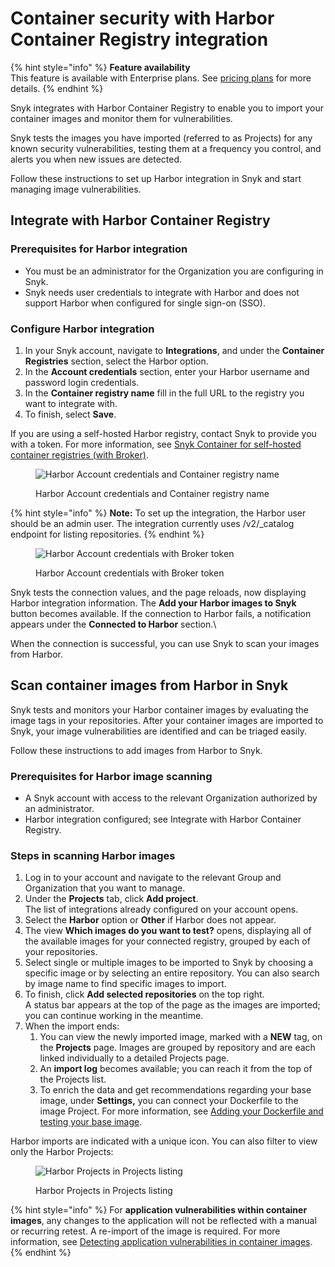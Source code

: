 # Container security with Harbor Container Registry integration

{% hint style="info" %}
**Feature availability**\
This feature is available with Enterprise plans. See [pricing plans](https://snyk.io/plans/) for more details.
{% endhint %}

Snyk integrates with Harbor Container Registry to enable you to import your container images and monitor them for vulnerabilities.

Snyk tests the images you have imported (referred to as Projects) for any known security vulnerabilities, testing them at a frequency you control, and alerts you when new issues are detected.

Follow these instructions to set up Harbor integration in Snyk and start managing image vulnerabilities.

## Integrate with Harbor Container Registry

### Prerequisites for Harbor integration

* You must be an administrator for the Organization you are configuring in Snyk.
* Snyk needs user credentials to integrate with Harbor and does not support Harbor when configured for single sign-on (SSO).

### **Configure Harbor integration**

1. In your Snyk account, navigate to **Integrations**, and under the **Container Registries** section, select the Harbor option.
2. In the **Account credentials** section, enter your Harbor username and password login credentials.
3. In the **Container registry name** fill in the full URL to the registry you want to integrate with.
4. To finish, select **Save**.

If you are using a self-hosted Harbor registry, contact Snyk to provide you with a token. For more information, see [Snyk Container for self-hosted container registries (with Broker)](../../scan-applications/snyk-container/integrate-with-self-hosted-container-registries-broker.md).

<figure><img src="../../.gitbook/assets/mceclip2-1-.png" alt="Harbor Account credentials and Container registry name"><figcaption><p>Harbor Account credentials and Container registry name</p></figcaption></figure>

{% hint style="info" %}
**Note:** To set up the integration, the Harbor user should be an admin user. The integration currently uses /v2/\_catalog endpoint for listing repositories.
{% endhint %}

<figure><img src="../../.gitbook/assets/mceclip1-8-.png" alt="Harbor Account credentials with Broker token"><figcaption><p>Harbor Account credentials with Broker token</p></figcaption></figure>

Snyk tests the connection values, and the page reloads, now displaying Harbor integration information. The **Add your Harbor images to Snyk** button becomes available. If the connection to Harbor fails, a notification appears under the **Connected to Harbor** section.\


When the connection is successful, you can use Snyk to scan your images from Harbor.

## Scan container images from Harbor in Snyk

Snyk tests and monitors your Harbor container images by evaluating the image tags in your repositories. After your container images are imported to Snyk, your image vulnerabilities are identified and can be triaged easily.

Follow these instructions to add images from Harbor to Snyk.

### **Prerequisites for Harbor image scanning**

* A Snyk account with access to the relevant Organization authorized by an administrator.
* Harbor integration configured; see Integrate with Harbor Container Registry.

### **Steps in scanning Harbor images**

1. Log in to your account and navigate to the relevant Group and Organization that you want to manage.
2. Under the **Projects** tab, click **Add project**.\
   The list of integrations already configured on your account opens.
3. Select the **Harbor** option or **Other** if Harbor does not appear.
4. The view **Which images do you want to test?** opens, displaying all of the available images for your connected registry, grouped by each of your repositories.
5. Select single or multiple images to be imported to Snyk by choosing a specific image or by selecting an entire repository. You can also search by image name to find specific images to import.
6. To finish, click **Add selected repositories** on the top right.\
   A status bar appears at the top of the page as the images are imported; you can continue working in the meantime.
7. When the import ends:
   1. You can view the newly imported image, marked with a **NEW** tag, on the **Projects** page. Images are grouped by repository and are each linked individually to a detailed Projects page.
   2. An **import log** becomes available; you can reach it from the top of the Projects list.
   3. To enrich the data and get recommendations regarding your base image, under **Settings,** you can connect your Dockerfile to the image Project. For more information, see [Adding your Dockerfile and testing your base image](../../scan-applications/snyk-container/scan-your-dockerfile/detect-vulnerable-base-images-from-your-dockerfile.md).

Harbor imports are indicated with a unique icon. You can also filter to view only the Harbor Projects:

<figure><img src="../../.gitbook/assets/mceclip1-9-.png" alt="Harbor Projects in Projects listing"><figcaption><p>Harbor Projects in Projects listing</p></figcaption></figure>

{% hint style="info" %}
For **application vulnerabilities within container images**, any changes to the application will not be reflected with a manual or recurring retest. A re-import of the image is required. For more information, see [Detecting application vulnerabilities in container images](../../scan-applications/snyk-container/use-snyk-container/detect-application-vulnerabilities-in-container-images.md).
{% endhint %}

